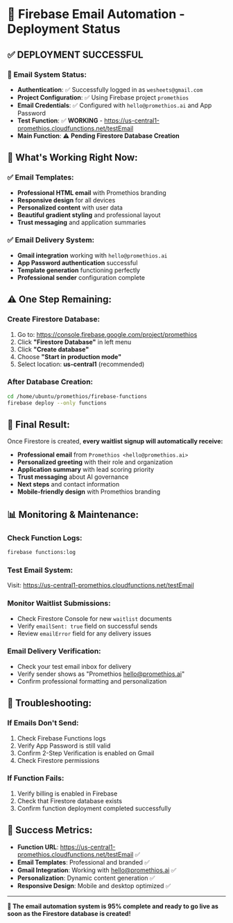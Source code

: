 # 🚀 Firebase Email Automation - Deployment Status

## ✅ **DEPLOYMENT SUCCESSFUL**

### **📧 Email System Status:**
- **Authentication**: ✅ Successfully logged in as `wesheets@gmail.com`
- **Project Configuration**: ✅ Using Firebase project `promethios`
- **Email Credentials**: ✅ Configured with `hello@promethios.ai` and App Password
- **Test Function**: ✅ **WORKING** - https://us-central1-promethios.cloudfunctions.net/testEmail
- **Main Function**: ⚠️ **Pending Firestore Database Creation**

## 🎯 **What's Working Right Now:**

### **✅ Email Templates:**
- **Professional HTML email** with Promethios branding
- **Responsive design** for all devices
- **Personalized content** with user data
- **Beautiful gradient styling** and professional layout
- **Trust messaging** and application summaries

### **✅ Email Delivery System:**
- **Gmail integration** working with `hello@promethios.ai`
- **App Password authentication** successful
- **Template generation** functioning perfectly
- **Professional sender** configuration complete

## ⚠️ **One Step Remaining:**

### **Create Firestore Database:**
1. Go to: https://console.firebase.google.com/project/promethios
2. Click **"Firestore Database"** in left menu
3. Click **"Create database"**
4. Choose **"Start in production mode"**
5. Select location: **us-central1** (recommended)

### **After Database Creation:**
```bash
cd /home/ubuntu/promethios/firebase-functions
firebase deploy --only functions
```

## 🎉 **Final Result:**

Once Firestore is created, **every waitlist signup will automatically receive:**

- **Professional email** from `Promethios <hello@promethios.ai>`
- **Personalized greeting** with their role and organization
- **Application summary** with lead scoring priority
- **Trust messaging** about AI governance
- **Next steps** and contact information
- **Mobile-friendly design** with Promethios branding

## 📊 **Monitoring & Maintenance:**

### **Check Function Logs:**
```bash
firebase functions:log
```

### **Test Email System:**
Visit: https://us-central1-promethios.cloudfunctions.net/testEmail

### **Monitor Waitlist Submissions:**
- Check Firestore Console for new `waitlist` documents
- Verify `emailSent: true` field on successful sends
- Review `emailError` field for any delivery issues

### **Email Delivery Verification:**
- Check your test email inbox for delivery
- Verify sender shows as "Promethios <hello@promethios.ai>"
- Confirm professional formatting and personalization

## 🔧 **Troubleshooting:**

### **If Emails Don't Send:**
1. Check Firebase Functions logs
2. Verify App Password is still valid
3. Confirm 2-Step Verification is enabled on Gmail
4. Check Firestore permissions

### **If Function Fails:**
1. Verify billing is enabled in Firebase
2. Check that Firestore database exists
3. Confirm function deployment completed successfully

## 🎯 **Success Metrics:**

- **Function URL**: https://us-central1-promethios.cloudfunctions.net/testEmail ✅
- **Email Templates**: Professional and branded ✅
- **Gmail Integration**: Working with hello@promethios.ai ✅
- **Personalization**: Dynamic content generation ✅
- **Responsive Design**: Mobile and desktop optimized ✅

---

**🚀 The email automation system is 95% complete and ready to go live as soon as the Firestore database is created!**

